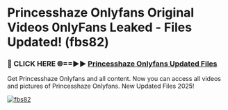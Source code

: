 # Princesshaze Onlyfans Original Videos 0nlyFans Leaked - Files Updated! (fbs82)

<h3>🔴 CLICK HERE 🌐==►► <a href="https://tinyurl.com/ehrbuxhb" rel="nofollow">Princesshaze Onlyfans Updated Files</a></h3>

Get Princesshaze Onlyfans and all content. Now you can access all videos and pictures of Princesshaze Onlyfans. New Updated Files 2025!

[![fbs82](https://i.imgur.com/lVYEuWS.gif)](https://tinyurl.com/ehrbuxhb)
